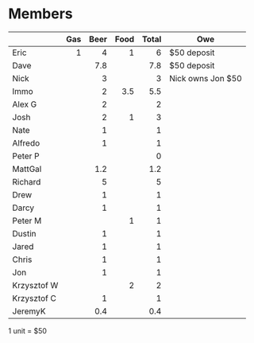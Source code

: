 # Members

|           |Gas|Beer|Food|Total|Owe
|-----------|--:|---:|---:|----:|---
|Eric       |  1|   4|   1|    6|$50 deposit
|Dave       |   | 7.8|    |  7.8|$50 deposit
|Nick       |   |   3|    |    3|Nick owns Jon $50
|Immo       |   |   2| 3.5|  5.5|
|Alex G     |   |   2|    |    2|
|Josh       |   |   2|   1|    3|
|Nate       |   |   1|    |    1|
|Alfredo    |   |   1|    |    1|
|Peter P    |   |    |    |    0|
|MattGal    |   | 1.2|    |  1.2|
|Richard    |   |   5|    |    5|
|Drew       |   |   1|    |    1|
|Darcy      |   |   1|    |    1|
|Peter M    |   |    |   1|    1|
|Dustin     |   |   1|    |    1|
|Jared      |   |   1|    |    1|
|Chris      |   |   1|    |    1|
|Jon        |   |   1|    |    1|
|Krzysztof W|   |    |   2|    2|
|Krzysztof C|   |   1|    |    1|
|JeremyK    |   | 0.4|    |  0.4|

1 unit = $50